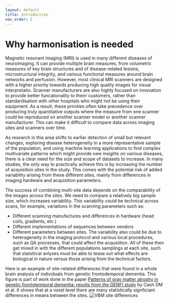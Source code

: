```yaml
---
layout: default
title: Introduction
nav_order: 2
---
```


# Why harmonisation is needed 
Magnetic resonant imaging (MRI) is used in many different diseases of neuroimaging. It can provide multiple brain measures, from volumetric measures of key brain structures and of disease-related lesions, microstructural integrity, and various functional measures around brain networks and perfusion. However, most clinical MRI scanners are designed with a higher priority towards producing high quality images for visual interpretatio. Scanner manufacturers are also highly focused on innovation to provide better funcationality to theirr customers, rather than standardisation with other hospitals who might not be using their equipment. As a result, these priroties often take precedence over producing truly quantitative outputs where the measure from one scanner could be reproduced on another scanner model or another scanner manufacturer. This can make it difficult to compare data across imaging sites and scanners over time. 

As research in this area shifts to earlier detection of small but relevant changes, exploring disease heterogeneity in a more representative sample of the population, and using machine learning applications to find complex multivariate patterns which might provide new insights on various diseases, there is a clear need for the size and scope of datasets to increase. In many studies, the only way to practically achieve this is by increasing the number of acquisition sites in the study. This comes with the potential risk of added variability arising from these different sites, mainly from differences in imaging hardware and acquisition parameters.   

The success of combining multi-site data depends on the comparability of the images across the sites. We need to compare a relatively big sample size, which increases variability. 
This variability could be technical across scans, for example, variations in the scanning parameters such as:
*	Different scanning manufactures and differences in  hardware (head coils, gradients, etc.) 
*	Different implementations of sequences between vendors
*	Different parameters between sites.
The variability also could be due to heterogeneity in the imaging protocol and various local procedures, such as QA processes, that could affect the acqusiition. All of these then get mixed in with the different populations samplings at each site, such that statsitical anlyses must be able to tease out what effects are biological in nature versus those arising from the technical factors.

Here is an example of site-related differences that were found in a whole brain analysis of individuals from genetic frontodemporal dementia. This figure is part of work done in the paper [Patterns of gray matter atrophy in genetic frontotemporal dementia: results from the GENFI study](https://doi.org/10.1016/j.neurobiolaging.2017.10.008) by Cash DM et al. It shows that at a voxel level there are many statistically signficiant differences in means between the sites.
![VBM site differences](assets/Picture1.png)

